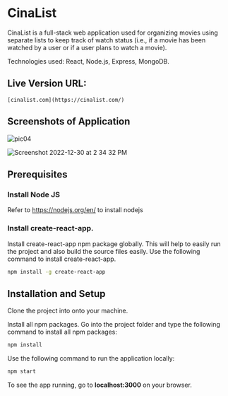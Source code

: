 # CinaList

CinaList is a full-stack web application used for organizing movies using separate lists to keep track of watch status (i.e., if a movie has been watched by a user or if a user plans to watch a movie).

Technologies used: React, Node.js, Express, MongoDB.

## Live Version URL: 

`[cinalist.com](https://cinalist.com/)`

## Screenshots of Application


![pic04](https://user-images.githubusercontent.com/12886956/210105856-ddb58574-27e4-401d-ba2c-0c76a1f8de06.jpg)



![Screenshot 2022-12-30 at 2 34 32 PM](https://user-images.githubusercontent.com/12886956/210106260-dc0ff71c-12fe-4974-a89b-2e049b753240.png)


## Prerequisites

### Install Node JS
Refer to https://nodejs.org/en/ to install nodejs

### Install create-react-app.
Install create-react-app npm package globally. This will help to easily run the project and also build the source files easily. Use the following command to install create-react-app.

```bash
npm install -g create-react-app
```

## Installation and Setup

Clone the project into onto your machine.

Install all npm packages. Go into the project folder and type the following command to install all npm packages:

```bash
npm install
```

Use the following command to run the application locally:

```bash
npm start
```

To see the app running, go to **localhost:3000** on your browser.
